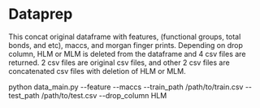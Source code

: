 # Dataprep  
This concat original dataframe with features, (functional groups, total bonds, and etc), maccs, and morgan finger prints. Depending on drop column, HLM or MLM is deleted from the dataframe and 4 csv files are returned. 2 csv files are original csv files, and other 2 csv files are concatenated csv files with deletion of HLM or MLM.  

python data_main.py --feature --maccs --train_path /path/to/train.csv --test_path /path/to/test.csv --drop_column HLM  

